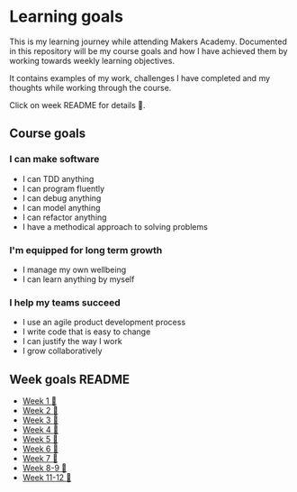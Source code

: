 # **Learning goals**

This is my learning journey while attending Makers Academy. Documented in this repository will be my course goals and how I have achieved them by working towards weekly learning objectives.

It contains examples of my work, challenges I have completed and my thoughts while working through the course. 

Click on week README for details :page_facing_up:.

## Course goals

### I can make software

* I can TDD anything
* I can program fluently
* I can debug anything
* I can model anything
* I can refactor anything
* I have a methodical approach to solving problems

### I'm equipped for long term growth

* I manage my own wellbeing
* I can learn anything by myself

### I help my teams succeed

* I use an agile product development process
* I write code that is easy to change
* I can justify the way I work
* I grow collaboratively

## Week goals README

* [Week 1 :page_facing_up:](week1/week1.md)
* [Week 2 :page_facing_up:](week2/week2.md)
* [Week 3 :page_facing_up:](week3/week3.md)
* [Week 4 :page_facing_up:](week4/week4.md)
* [Week 5 :page_facing_up:](week5/week5.md)
* [Week 6 :page_facing_up:](week6/week6.md)
* [Week 7 :page_facing_up:](week7/week7.md)
* [Week 8-9 :page_facing_up:](week8-9/week8-9.md)
* [Week 11-12 :page_facing_up:](week11-12/week11-12.md)
